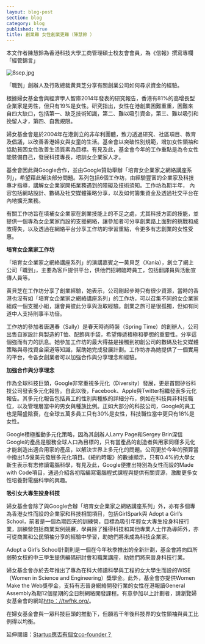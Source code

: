 ```yaml
---
layout: blog-post
section: blog
category: blog
published: true
title: 創業難 女性創業更難（陳慧鈴 ）
---
```

本文作者陳慧鈴為香港科技大學工商管理碩士校友會會員，為《信報》撰寫專欄「經管錦言」

![8sep.jpg]({{site.baseurl}}/media/8sep.jpg)

「職到」創辦人及行政總裁黄貝芝分享有關創業公司如何尋求資金的經驗。

根據婦女基金會與經濟學人智庫2014年發表的研究報告，香港有81%的高增長型企業家是男性，但只有19%是女性。研究指出，女性在港創業困難重重，困難來自四大缺口，包括第一、缺乏技術知識，第二、難以吸引資金，第三、難以吸引和挽留人才，第四、自我規限。

婦女基金會是於2004年在港創立的非牟利團體，致力透過研究、社區項目、教育及倡議，以改善香港婦女與女童的生活。基金會以突破性別規範，增加女性領袖和協助貧困女性改善生活質素為目標。有見及此，基金會今年的工作重點是為令女性能裝備自己，發展科技專長，培訓女企業家人才。

基金會因此與Google合作，並由Google贊助舉辦「培育女企業家之網絡講座系列」，希望藉此解決部分問題。系列包括6個工作坊，由經驗豐富的企業家及科技專才指導，講解女企業家開拓業務遇到的障礙及技術須知。工作坊為期半年， 內容包括網站設計、數碼及社交媒體策略分享，以及如何籌集資金及透過社交平台在內地擴充業務。

有關工作坊旨在填補女企業家在創業技能上的不足之處，尤其科技方面的技能，並提供一個專為女企業家而設的支援網絡，讓參加者可分享創業路上面對的挑戰和成敗得失，以及透過在網絡平台分享工作坊的學習重點，令更多有志創業的女性受惠。

**培育女企業家工作坊**

「培育女企業家之網絡講座系列」的演講嘉賓之一黄貝芝（Xania），創立了網上公司「職到」，主要為客戶提供平台，供他們招聘臨時員工，包括翻譯員與活動宣傳人員等。

黄貝芝在工作坊分享了創業經驗，她表示，公司剛起步時只有很少資源，當時的香港也沒有如「培育女企業家之網絡講座系列」的工作坊，可以召集不同的女企業家組成一個支援小組，讓會員彼此分享與汲取經驗。創業之旅可是很孤獨，但如有同道中人支持則事半功倍。

工作坊的參加者唐邁春（Sally）是春天時尚時裝（Spring Time）的創辦人，公司出售自家設計與製造的T恤、配飾與手袋，希望傳遞積極和夢想的重要性。分享這個強而有力的訊息。她參加工作坊的最大得益是接觸到初創公司的數碼及社交媒體策略與尋找資金渠道等知識，幫助她完成發展計劃。工作坊亦為她提供了一個實用的平台，令各女創業者可以加強合作與分享理念和經驗。

**加強合作與分享理念**

作為全球科技巨頭，Google非常重視多元化（Diversity）發展，更是首間矽谷科技公司發表多元化報告。自此以後，Facebook、Apple與Twitter相繼發表多元化報告。其多元化報告包括員工的性別與種族的詳細分布，例如在科技與非科技職位，以及管理層當中的男女與種族比例。正如大部分的科技公司，Google的員工也是陽盛陰衰，在全球五萬多員工只有30%是女性，科技職位當中更只有18%是女性。

Google積極推動多元化策略，因為其創辦人Larry Page和Sergey Brin深信Google的產品是服務全球人口為目標的，只有當產品的創造者與用家同樣多元化才能創造出適合用家的產品，以解決世界上多元化的問題。公司更於今年的預算當中撥出1.5億美元發展多元化項目。《紐約時報》的數據顯示，只有0.4%的大學女新生表示有志修讀電腦科學，有見及此，Google便推出特別為女性而設的Made with Code項目，通過介紹各初階編寫電腦程式課程與提供有關資源，激勵更多女性培養對電腦科學的興趣。

**吸引女大專生投身科技**

婦女基金會除了與Google合辦「培育女企業家之網絡講座系列」外，亦有多個專為香港女性而設的企業家和科技相關項目，包括GirlSpark與 Adopt a Girl’s School，前者是一個為期四天的訓練營，目標為吸引年輕女大專生投身科技行業，訓練營包括商業案例競賽，學員除了獲得科技和其他專業人士作為導師外，亦可從商業和公民領袖分享的經驗中學習，助她們將來成為科技企業家。

Adopt a Girl’s School計劃則是一個在今年秋季推出的全新計劃，基金會將向四所弱勢女校的中三學生提供編碼研討會和職業講座，助她們將來晉身科技行業。

婦女基金會亦於去年推出了專為在科大修讀科學與工程的女大學生而設的WISE（Women in Science and Engineering）獎學金。此外，基金會亦提供Women Make the Web獎學金，支持有志晉身網絡開發行業的女性在港報讀General Assembly為期12個星期的全日制網絡開發課程。有意參加以上計劃者，請瀏覽婦女基金會的網站[http︰//twfhk.org/](http://www1.hkej.com/dailynews/investment/article/1137723/http%EF%B8%B0/twfhk.org/)。

在婦女基金會與一眾科技巨頭的推動下，但願若干年後科技界的女性領袖與員工比例得以均衡。

延伸閱讀：[Startup應否有個女co-founder？](http://startupbeat.hkej.com/?p=21286)
